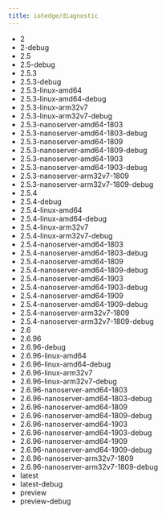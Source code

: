 ```yaml
---
title: iotedge/diagnostic
---
```

- 2
- 2-debug
- 2.5
- 2.5-debug
- 2.5.3
- 2.5.3-debug
- 2.5.3-linux-amd64
- 2.5.3-linux-amd64-debug
- 2.5.3-linux-arm32v7
- 2.5.3-linux-arm32v7-debug
- 2.5.3-nanoserver-amd64-1803
- 2.5.3-nanoserver-amd64-1803-debug
- 2.5.3-nanoserver-amd64-1809
- 2.5.3-nanoserver-amd64-1809-debug
- 2.5.3-nanoserver-amd64-1903
- 2.5.3-nanoserver-amd64-1903-debug
- 2.5.3-nanoserver-arm32v7-1809
- 2.5.3-nanoserver-arm32v7-1809-debug
- 2.5.4
- 2.5.4-debug
- 2.5.4-linux-amd64
- 2.5.4-linux-amd64-debug
- 2.5.4-linux-arm32v7
- 2.5.4-linux-arm32v7-debug
- 2.5.4-nanoserver-amd64-1803
- 2.5.4-nanoserver-amd64-1803-debug
- 2.5.4-nanoserver-amd64-1809
- 2.5.4-nanoserver-amd64-1809-debug
- 2.5.4-nanoserver-amd64-1903
- 2.5.4-nanoserver-amd64-1903-debug
- 2.5.4-nanoserver-amd64-1909
- 2.5.4-nanoserver-amd64-1909-debug
- 2.5.4-nanoserver-arm32v7-1809
- 2.5.4-nanoserver-arm32v7-1809-debug
- 2.6
- 2.6.96
- 2.6.96-debug
- 2.6.96-linux-amd64
- 2.6.96-linux-amd64-debug
- 2.6.96-linux-arm32v7
- 2.6.96-linux-arm32v7-debug
- 2.6.96-nanoserver-amd64-1803
- 2.6.96-nanoserver-amd64-1803-debug
- 2.6.96-nanoserver-amd64-1809
- 2.6.96-nanoserver-amd64-1809-debug
- 2.6.96-nanoserver-amd64-1903
- 2.6.96-nanoserver-amd64-1903-debug
- 2.6.96-nanoserver-amd64-1909
- 2.6.96-nanoserver-amd64-1909-debug
- 2.6.96-nanoserver-arm32v7-1809
- 2.6.96-nanoserver-arm32v7-1809-debug
- latest
- latest-debug
- preview
- preview-debug
